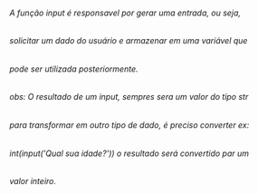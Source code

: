 

###### A função input é responsavel por gerar uma entrada, ou seja,  
###### solicitar um dado do usuário e armazenar em uma variável que
###### pode ser utilizada posteriormente.

###### obs: O resultado de um input, sempres sera um valor do tipo str
###### para transformar em outro tipo de dado, é preciso converter ex:
###### int(input('Qual sua idade?')) o resultado será convertido par um
###### valor inteiro.
